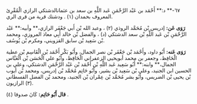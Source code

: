 ٦٧-** د:** أَحْمَد بن عَبْد الرَّحْمَنِ عَبد اللَّهِ بن سعد بن عثمانالدشتكي الرازي الْمُقْرِئ المعروف بحمدان (١) . ودشتك قرية من قرى الري.

**رَوَى عَن:** إدريس بْن مُحَمَّد الروذي (٢) ، وعبد الله بْن أَبي جَعْفَر الرازي،** وأبيه:** عَبْد الرَّحْمَنِ بْن عَبد اللَّهِ بْن سعد الدشتكي (د) ، والفضل بْن خالد أَبِي معاذ المروزي، ومحمد بْن سَعِيد بْن سابق القزويني، ومكرم بْن يُوسُف.

**رَوَى عَنه:** أَبُو داود، وأَحْمَد بْن جَعْفَر بْن نصر الجمال، وأَبُو بَكْر أَحْمَد بْن الْقَاسِم بْن عطية الْحَافِظ، وجعفر بن محمد أبويحيى الزعفراني الْحَافِظ، وأَبُو علي الْحَسَن بْن الْعَبَّاس الجمال،** وابنه:** أَبُو سَعِيد عَبد اللَّهِ بْن أَحْمَد بْن عَبْد الرَّحْمَنِ الدشتكي، وعلي بن الحسين ابن الجنيد، وعلي بْن سَعِيد بْن بشير، وأَبُو حَاتِم مُحَمَّد بْن إدريس، ومحمد بْن أيوب بْن يحيى بْن الضريس، وأَبُو بشر مُحَمَّد بْن عِمْران بْن الجنيد، ومحمد بْن الفضل القسطاني (٣) الرازيون.

**قال أَبُو حَاتِم:** كَانَ صدوقا (٤) .